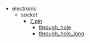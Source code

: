 * electronic
  * socket
    * [7_pin](electronic/socket/7_pin)
      * [through_hole](electronic/socket/7_pin/through_hole)
      * [through_hole_long](electronic/socket/7_pin/through_hole/through_hole_long)
